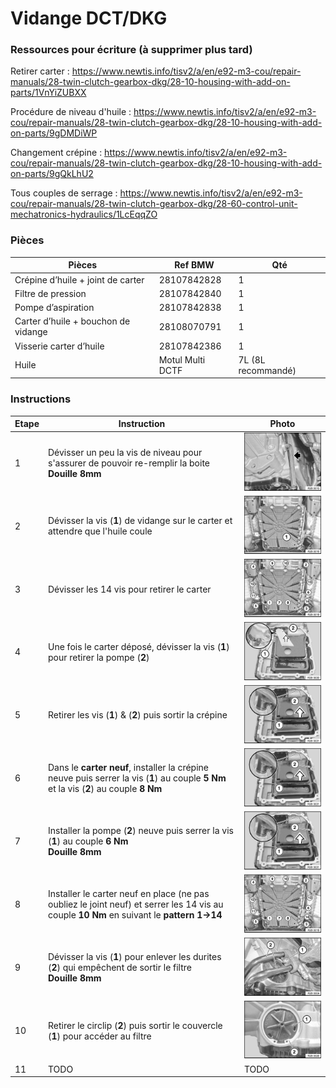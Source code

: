 # Vidange DCT/DKG

### Ressources pour écriture (à supprimer plus tard)

Retirer carter :
https://www.newtis.info/tisv2/a/en/e92-m3-cou/repair-manuals/28-twin-clutch-gearbox-dkg/28-10-housing-with-add-on-parts/1VnYiZUBXX

Procédure de niveau d'huile :
https://www.newtis.info/tisv2/a/en/e92-m3-cou/repair-manuals/28-twin-clutch-gearbox-dkg/28-10-housing-with-add-on-parts/9gDMDiWP

Changement crépine :
https://www.newtis.info/tisv2/a/en/e92-m3-cou/repair-manuals/28-twin-clutch-gearbox-dkg/28-10-housing-with-add-on-parts/9gQkLhU2

Tous couples de serrage :
https://www.newtis.info/tisv2/a/en/e92-m3-cou/repair-manuals/28-twin-clutch-gearbox-dkg/28-60-control-unit-mechatronics-hydraulics/1LcEqqZO

### Pièces

| Pièces | Ref BMW | Qté |
|--------|---------|-----|
| Crépine d’huile + joint de carter | 28107842828 | 1 |
| Filtre de pression | 28107842840 | 1 |
| Pompe d’aspiration | 28107842838 | 1 |
| Carter d’huile + bouchon de vidange | 28108070791 | 1 |
| Visserie carter d’huile | 28107842386 | 1 |
| Huile | Motul Multi DCTF | 7L (8L recommandé) |

### Instructions

| Etape | Instruction | Photo |
|-------| ----------------------|------------------------------------------------|
| 1 | Dévisser un peu la vis de niveau pour s'assurer de pouvoir re-remplir la boite <br/>**Douille 8mm**  | ![hydraulic_line](/pictures/1KpssHDw.png) |
| 2 | Dévisser la vis (**1**) de vidange sur le carter et attendre que l'huile coule | ![hydraulic_line](/pictures/3mogIZRO.png) |
| 3 | Dévisser les 14 vis pour retirer le carter  | ![hydraulic_line](/pictures/3mwgBPRp.png) |
| 4 | Une fois le carter déposé, dévisser la vis (**1**) pour retirer la pompe (**2**) | ![hydraulic_line](/pictures/3mtKsmRY.png) |
| 5 | Retirer les vis (**1**) & (**2**) puis sortir la crépine | ![hydraulic_line](/pictures/3mo3fNas.png) |
| 6 | Dans le **carter neuf**, installer la crépine neuve puis serrer la vis (**1**) au couple **5 Nm** et la vis (**2**) au couple **8 Nm**  | ![hydraulic_line](/pictures/3mo3fNas.png) |
| 7 | Installer la pompe (**2**) neuve puis serrer la vis (**1**) au couple **6 Nm**<br/>**Douille 8mm**  | ![hydraulic_line](/pictures/3mo3fNas.png) |
| 8 | Installer le carter neuf en place (ne pas oubliez le joint neuf) et serrer les 14 vis au couple **10 Nm** en suivant le **pattern 1->14**  | ![hydraulic_line](/pictures/3mwgBPRp.png) |
| 9 |  Dévisser la vis (**1**) pour enlever les durites (**2**) qui empêchent de sortir le filtre <br/>**Douille 8mm**  | ![hydraulic_line](/pictures/1KnCsnbS.png) |
| 10 |  Retirer le circlip (**2**) puis sortir le couvercle (**1**) pour accéder au filtre  | ![hydraulic_line](/pictures/3mxJgDXJ.png) |
| 11 | TODO | TODO |
